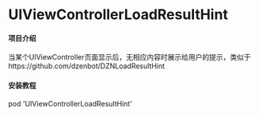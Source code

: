 # UIViewControllerLoadResultHint

#### 项目介绍
当某个UIViewController页面显示后，无相应内容时展示给用户的提示，类似于https://github.com/dzenbot/DZNLoadResultHint

#### 安装教程

pod 'UIViewControllerLoadResultHint'
